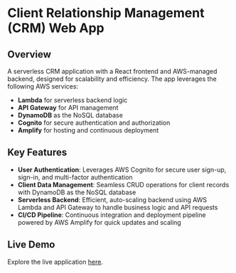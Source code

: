 # Client Relationship Management (CRM) Web App

## Overview

A serverless CRM application with a React frontend and AWS-managed backend, designed for scalability and efficiency. The app leverages the following AWS services:

- **Lambda** for serverless backend logic
- **API Gateway** for API management
- **DynamoDB** as the NoSQL database
- **Cognito** for secure authentication and authorization
- **Amplify** for hosting and continuous deployment

## Key Features

- **User Authentication**: Leverages AWS Cognito for secure user sign-up, sign-in, and multi-factor authentication
- **Client Data Management**: Seamless CRUD operations for client records with DynamoDB as the NoSQL database
- **Serverless Backend**: Efficient, auto-scaling backend using AWS Lambda and API Gateway to handle business logic and API requests
- **CI/CD Pipeline**: Continuous integration and deployment pipeline powered by AWS Amplify for quick updates and scaling

## Live Demo

Explore the live application [here](https://main.dgvz6r4ehdaka.amplifyapp.com/).

<!-- ## Screenshots

![Landing Page](screenshot1.png)
![Client Dashboard](screenshot2.png) -->
